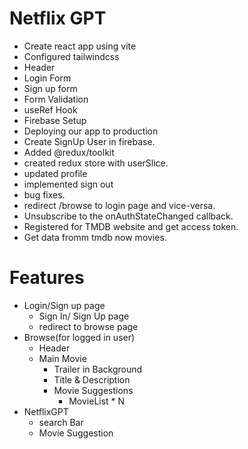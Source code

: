 # Netflix GPT

- Create react app using vite
- Configured tailwindcss
- Header
- Login Form
- Sign up form
- Form Validation
- useRef Hook
- Firebase Setup
- Deploying our app to production
- Create SignUp User in firebase.
- Added @redux/toolkit
- created redux store with userSlice.
- updated profile
- implemented sign out
- bug fixes.
- redirect /browse to login page and vice-versa.
- Unsubscribe to the onAuthStateChanged callback.
- Registered for TMDB website and get access token.
- Get data fromm tmdb now movies.

# Features

- Login/Sign up page
  - Sign In/ Sign Up page
  - redirect to browse page
- Browse(for logged in user)
  - Header
  - Main Movie
    - Trailer in Background
    - Title & Description
    - Movie Suggestions
      - MovieList \* N
- NetflixGPT
  - search Bar
  - Movie Suggestion
